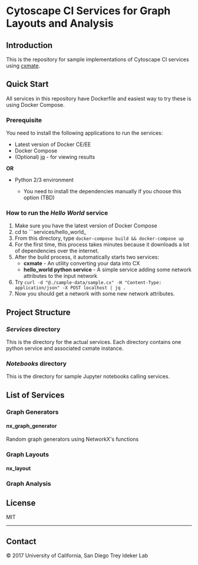 # Cytoscape CI Services for Graph Layouts and Analysis

## Introduction

This is the repository for sample implementations of Cytoscape CI services using [cxmate](https://github.com/cxmate/cxmate).

## Quick Start

All services in this repository have Dockerfile and easiest way to try these is using Docker Compose.

### Prerequisite

You need to install the following applications to run the services:

- Latest version of Docker CE/EE
- Docker Compose
- (Optional) [jq](https://stedolan.github.io/jq/) - for viewing results

**OR**

- Python 2/3 environment

  - You need to install the dependencies manually if you choose this option (TBD)

### How to run the _Hello World_ service

1. Make sure you have the latest version of Docker Compose
1. cd to ```services/hello_world_
1. From this directory, type ```docker-compose build && docker-compose up```
1. For the first time, this process takes minutes because it downloads a lot of dependencies over the internet.
1. After the build process, it automatically starts two services:
    - **cxmate** - An utility converting your data into CX
    - **hello_world python service** - A simple service adding some network attributes to the input network
1. Try ```curl -d "@./sample-data/sample.cx" -H "Content-Type: application/json" -X POST localhost | jq .```
1. Now you should get a network with some new network attributes.


## Project Structure

### _Services_ directory
This is the directory for the actual services.  Each directory contains one python service and associated cxmate instance.

### _Notebooks_ directory
This is the directory for sample Jupyter notebooks calling services.


## List of Services


### Graph Generators

#### nx_graph_generator

Random graph generators using NetworkX's functions


### Graph Layouts

#### nx_layout

### Graph Analysis

## License

MIT

--------------------------------------------------------------------------------

## Contact

© 2017 University of California, San Diego Trey Ideker Lab
